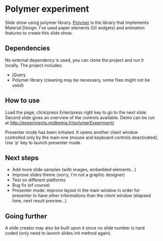 Polymer experiment
======

Slide show using polymer library. [Polymer](http://www.polymer-project.org/) is the library that implements Material Design.
I've used paper elements (UI widgets) and animation features to create this slide show.

Dependencies
------
No external dependency is used, you can clone the project and run it locally.
The project includes:
- jQuery
- Polymer library (cleaning may be necessary, some files might not be used)

How to use
------
Load the page, click/press Enter/press right key to go to the next slide. Second slide gives an overview of the controls available. Demo can be run at http://experiments.midkemia.fr/polymerExperiment/

Presenter mode has been initiated. It opens another client window controlled only by the main one (mouse and keyboard controls deactivated). Use 'p' key to launch presenter mode.

Next steps
------
- Add more slide samples (with images, embedded elements...)
- Improve slides theme (sorry, I'm not a graphic designer)
- Test on different platforms
- Bug fix (of course)
- Presenter mode: improve layout in the main window in order for presenter to have other informations than the client window (elapsed time, next result preview...)

Going further
------
A slide creator may also be built upon it since no slide number is hard coded (only need to launch slides.init method again).